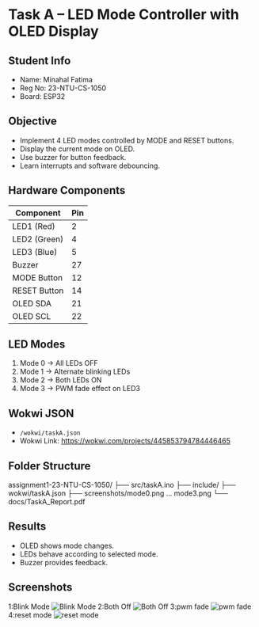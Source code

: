# Task A – LED Mode Controller with OLED Display

## Student Info
- Name: Minahal Fatima  
- Reg No: 23-NTU-CS-1050  
- Board: ESP32  

## Objective
- Implement 4 LED modes controlled by MODE and RESET buttons.  
- Display the current mode on OLED.  
- Use buzzer for button feedback.  
- Learn interrupts and software debouncing.

## Hardware Components
| Component | Pin |
|-----------|-----|
| LED1 (Red) | 2 |
| LED2 (Green) | 4 |
| LED3 (Blue) | 5 |
| Buzzer | 27 |
| MODE Button | 12 |
| RESET Button | 14 |
| OLED SDA | 21 |
| OLED SCL | 22 |

## LED Modes
1. Mode 0 → All LEDs OFF  
2. Mode 1 → Alternate blinking LEDs  
3. Mode 2 → Both LEDs ON  
4. Mode 3 → PWM fade effect on LED3  

## Wokwi JSON
- `/wokwi/taskA.json`  
- Wokwi Link: https://wokwi.com/projects/445853794784446465
  

## Folder Structure
assignment1-23-NTU-CS-1050/
├── src/taskA.ino
├── include/
├── wokwi/taskA.json
├── screenshots/mode0.png ... mode3.png
└── docs/TaskA_Report.pdf


## Results
- OLED shows mode changes.  
- LEDs behave according to selected mode.  
- Buzzer provides feedback.
## Screenshots
1:Blink Mode
![Blink Mode](screenshots/Blink.png)
2:Both Off
![Both Off](screenshots/bothoff.png)
3:pwm fade
![pwm fade](screenshots/pwmfade.png)
4:reset mode
![reset mode](screenshots/resetmode.png)